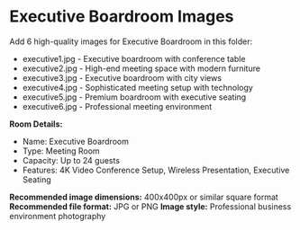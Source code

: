 # Executive Boardroom Images

Add 6 high-quality images for Executive Boardroom in this folder:

- executive1.jpg - Executive boardroom with conference table
- executive2.jpg - High-end meeting space with modern furniture
- executive3.jpg - Executive boardroom with city views
- executive4.jpg - Sophisticated meeting setup with technology
- executive5.jpg - Premium boardroom with executive seating
- executive6.jpg - Professional meeting environment

**Room Details:**
- Name: Executive Boardroom
- Type: Meeting Room
- Capacity: Up to 24 guests
- Features: 4K Video Conference Setup, Wireless Presentation, Executive Seating

**Recommended image dimensions:** 400x400px or similar square format
**Recommended file format:** JPG or PNG
**Image style:** Professional business environment photography